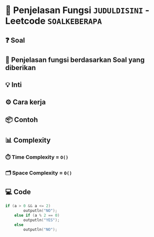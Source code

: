 # 📝 Penjelasan Fungsi `JUDULDISINI` - Leetcode `SOALKEBERAPA`

<!--Deskripsi atau penjelasan fungsi code -->

## ❓ Soal

<!--link Soal-->
<!-- Menjelaskan soal dengan ringkas, atau intinya saja -->

## 🔗 Penjelasan fungsi berdasarkan Soal yang diberikan

<!-- Penjelasan sangkut paut Code dengan soalnya, misal bagian ini berhubungan dengan soal bagian ini -->

## 💡 Inti

<!-- Inti code nya -->

## ⚙️ Cara kerja

<!-- Menjelaskan bagaimana cara kerjanya code yang aku buat dengan analogi yang mudah dipahami -->

## 📦 Contoh

<!-- contoh input dari code nya, bisa input, penjelasan singkat stepnya, output -->

## 📊 Complexity

### ⏱️ Time Complexity = `O()`

<!-- Penjelasan singkat time complexity -->

### 🗂️ Space Complexity = `O()`

<!-- Penjelasan singkat space complexity -->

## 💻 Code

```cpp []
if (a > 0 && a <= 2)
        outputln("NO");
    else if (a % 2 == 0)
        outputln("YES");
    else
        outputln("NO");
```
